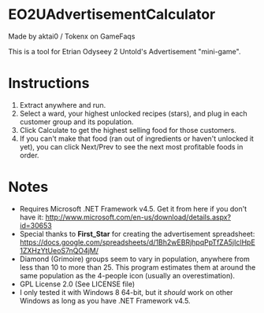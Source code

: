 # EO2UAdvertisementCalculator
Made by aktai0 / Tokenx on GameFaqs

This is a tool for Etrian Odyseey 2 Untold's Advertisement "mini-game". 

# Instructions
1. Extract anywhere and run.
2. Select a ward, your highest unlocked recipes (stars), and plug in each customer group and its population.
3. Click Calculate to get the highest selling food for those customers.
4. If you can't make that food (ran out of ingredients or haven't unlocked it yet), you can click Next/Prev to see the next most profitable foods in order.

# Notes
* Requires Microsoft .NET Framework v4.5. Get it from here if you don't have it: http://www.microsoft.com/en-us/download/details.aspx?id=30653
* Special thanks to **First_Star** for creating the advertisement spreadsheet: https://docs.google.com/spreadsheets/d/1Bh2wEBRjhpqPpTfZA5jIclHpE1ZXHzYtUeoS7nQO4jM/
* Diamond (Grimoire) groups seem to vary in population, anywhere from less than 10 to more than 25. This program estimates them at around the same population as the 4-people icon (usually an overestimation).
* GPL License 2.0 (See LICENSE file)
* I only tested it with Windows 8 64-bit, but it *should* work on other Windows as long as you have .NET Framework v4.5.
